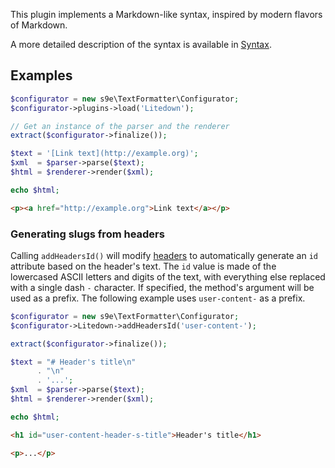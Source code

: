 This plugin implements a Markdown-like syntax, inspired by modern flavors of Markdown.

A more detailed description of the syntax is available in [Syntax](Syntax.md).


## Examples

```php
$configurator = new s9e\TextFormatter\Configurator;
$configurator->plugins->load('Litedown');

// Get an instance of the parser and the renderer
extract($configurator->finalize());

$text = '[Link text](http://example.org)';
$xml  = $parser->parse($text);
$html = $renderer->render($xml);

echo $html;
```
```html
<p><a href="http://example.org">Link text</a></p>
```

### Generating slugs from headers

Calling `addHeadersId()` will modify [headers](Syntax.md#headers) to automatically generate an `id` attribute based on the header's text. The `id` value is made of the lowercased ASCII letters and digits of the text, with everything else replaced with a single dash `-` character. If specified, the method's argument will be used as a prefix. The following example uses `user-content-` as a prefix.

```php
$configurator = new s9e\TextFormatter\Configurator;
$configurator->Litedown->addHeadersId('user-content-');

extract($configurator->finalize());

$text = "# Header's title\n"
      . "\n"
      . '...';
$xml  = $parser->parse($text);
$html = $renderer->render($xml);

echo $html;
```
```html
<h1 id="user-content-header-s-title">Header's title</h1>

<p>...</p>
```
